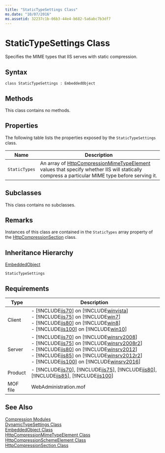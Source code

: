 ```yaml
---
title: "StaticTypeSettings Class"
ms.date: "10/07/2016"
ms.assetid: 32237c1b-06b3-44e4-b682-5a6abc7b3df7
---
```

# StaticTypeSettings Class
Specifies the MIME types that IIS serves with static compression.  
  
## Syntax  
  
```vbs  
class StaticTypeSettings : EmbeddedObject  
```  
  
## Methods  
 This class contains no methods.  
  
## Properties  
 The following table lists the properties exposed by the `StaticTypeSettings` class.  
  
|Name|Description|  
|----------|-----------------|  
|`StaticTypes`|An array of [HttpCompressionMimeTypeElement](../wmi-provider/httpcompressionmimetypeelement-class.md) values that specify whether IIS will statically compress a particular MIME type before serving it.|  
  
## Subclasses  
 This class contains no subclasses.  
  
## Remarks  
 Instances of this class are contained in the `StaticTypes` array property of the [HttpCompressionSection](../wmi-provider/httpcompressionsection-class.md) class.  
  
## Inheritance Hierarchy  
 [EmbeddedObject](../wmi-provider/embeddedobject-class.md)  
  
 `StaticTypeSettings`  
  
## Requirements  
  
|Type|Description|  
|----------|-----------------|  
|Client|-   [!INCLUDE[iis70](../wmi-provider/includes/iis70-md.md)] on [!INCLUDE[winvista](../wmi-provider/includes/winvista-md.md)]<br />-   [!INCLUDE[iis75](../wmi-provider/includes/iis75-md.md)] on [!INCLUDE[win7](../wmi-provider/includes/win7-md.md)]<br />-   [!INCLUDE[iis80](../wmi-provider/includes/iis80-md.md)] on [!INCLUDE[win8](../wmi-provider/includes/win8-md.md)]<br />-   [!INCLUDE[iis100](../wmi-provider/includes/iis100-md.md)] on [!INCLUDE[win10](../wmi-provider/includes/win10-md.md)]|  
|Server|-   [!INCLUDE[iis70](../wmi-provider/includes/iis70-md.md)] on [!INCLUDE[winsrv2008](../wmi-provider/includes/winsrv2008-md.md)]<br />-   [!INCLUDE[iis75](../wmi-provider/includes/iis75-md.md)] on [!INCLUDE[winsrv2008r2](../wmi-provider/includes/winsrv2008r2-md.md)]<br />-   [!INCLUDE[iis80](../wmi-provider/includes/iis80-md.md)] on [!INCLUDE[winsrv2012](../wmi-provider/includes/winsrv2012-md.md)]<br />-   [!INCLUDE[iis85](../wmi-provider/includes/iis85-md.md)] on [!INCLUDE[winsrv2012r2](../wmi-provider/includes/winsrv2012r2-md.md)]<br />-   [!INCLUDE[iis100](../wmi-provider/includes/iis100-md.md)] on [!INCLUDE[winsrv2016](../wmi-provider/includes/winsrv2016-md.md)]|  
|Product|-   [!INCLUDE[iis70](../wmi-provider/includes/iis70-md.md)], [!INCLUDE[iis75](../wmi-provider/includes/iis75-md.md)], [!INCLUDE[iis80](../wmi-provider/includes/iis80-md.md)], [!INCLUDE[iis85](../wmi-provider/includes/iis85-md.md)], [!INCLUDE[iis100](../wmi-provider/includes/iis100-md.md)]|  
|MOF file|WebAdministration.mof|  
  
## See Also  
 [Compression Modules](https://go.microsoft.com/fwlink/?LinkId=64721)   
 [DynamicTypeSettings Class](../wmi-provider/dynamictypesettings-class.md)   
 [EmbeddedObject Class](../wmi-provider/embeddedobject-class.md)   
 [HttpCompressionMimeTypeElement Class](../wmi-provider/httpcompressionmimetypeelement-class.md)   
 [HttpCompressionSchemeElement Class](../wmi-provider/httpcompressionschemeelement-class.md)   
 [HttpCompressionSection Class](../wmi-provider/httpcompressionsection-class.md)
